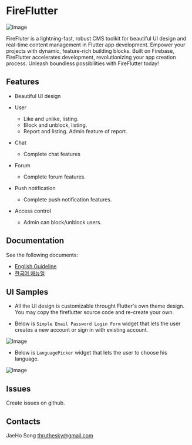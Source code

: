 # FireFlutter


![Image](https://github.com/thruthesky/fireflutter/blob/main/docs/assets/images/fireflutter_title_image.png?raw=true)

FireFluter is a lightning-fast, robust CMS toolkit for beautiful UI design and real-time content management in Flutter app development. Empower your projects with dynamic, feature-rich building blocks. Built on Firebase, FireFlutter accelerates development, revolutionizing your app creation process. Unleash boundless possibilities with FireFlutter today!

## Features

- Beautiful UI design

- User
  - Like and unlike, listing.
  - Block and unblock, listing.
  - Report and listing. Admin feature of report.

- Chat
  - Complete chat features

- Forum
  - Complete forum features.

- Push notification
  - Complete push notification features.

- Access control
  - Admin can block/unblock users.



## Documentation

See the following documents:

- [English Guideline](https://thruthesky.github.io/fireflutter/english/)
- [한국어 매뉴얼](https://thruthesky.github.io/fireflutter/korean/)

## UI Samples

- All the UI design is customizable throught Flutter's own theme design. You may copy the fireflutter source code and re-create your own.

- Below is `Simple Email Password Login Form` widget that lets the user creates a new account or sign in with existing account.

![Image](https://github.com/thruthesky/fireflutter/blob/main/docs/assets/images/simple_email_password_login_form.jpg?raw=true)


- Below is `LanguagePicker` widget that lets the user to choose his language.

![Image](https://github.com/thruthesky/fireflutter/blob/main/docs/assets/images/language_picker.jpg?raw=true)


## Issues

Create issues on github.


## Contacts

JaeHo Song
thruthesky@gmail.com

